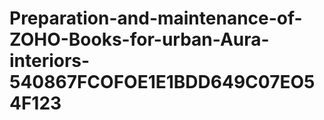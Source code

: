 # Preparation-and-maintenance-of-ZOHO-Books-for-urban-Aura-interiors-540867FCOFOE1E1BDD649C07EO54F123